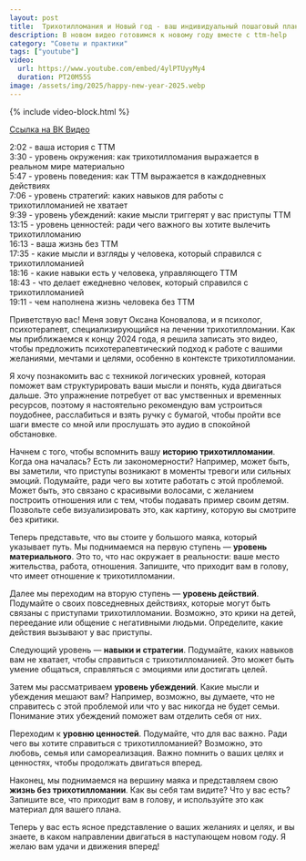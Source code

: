 ```yaml
---
layout: post
title:  Трихотилломания и Новый год - ваш индивидуальный пошаговый план | Видео
description: В новом видео готовимся к новому году вместе с ttm-help
category: "Советы и практики"
tags: ["youtube"]
video:
  url: https://www.youtube.com/embed/4ylPTUyyMy4
  duration: PT20M55S
image: /assets/img/2025/happy-new-year-2025.webp
---
```


{% include video-block.html %}

<a href="https://vkvideo.ru/video-211245681_456239031" rel="nofollow">Ссылка на ВК Видео</a>

2:02 - ваша история с ТТМ  
3:30 - уровень окружения: как трихотилломания выражается в реальном мире материально  
5:47 - уровень поведения: как ТТМ выражается в каждодневных действиях  
7:06 - уровень стратегий: каких навыков для работы с трихотилломанией не хватает  
9:39 - уровень убеждений: какие мысли триггерят у вас приступы ТТМ  
13:15 - уровень ценностей: ради чего важного вы хотите вылечить трихотилломанию  
16:13 - ваша жизнь без ТТМ  
17:35 - какие мысли и взгляды у человека, который справился с трихотилломанией  
18:16 - какие навыки есть у человека, управляющего ТТМ  
18:43 - что делает ежедневно человек, который справился с трихотилломанией  
19:11 - чем наполнена жизнь человека без ТТМ

Приветствую вас! Меня зовут Оксана Коновалова, и я психолог, психотерапевт, специализирующийся на лечении трихотилломании. Как мы приближаемся к концу 2024 года, я решила записать это видео, чтобы предложить психотерапевтический подход к работе с вашими желаниями, мечтами и целями, особенно в контексте трихотилломании.

Я хочу познакомить вас с техникой логических уровней, которая поможет вам структурировать ваши мысли и понять, куда двигаться дальше. Это упражнение потребует от вас умственных и временных ресурсов, поэтому я настоятельно рекомендую вам устроиться поудобнее, расслабиться и взять ручку с бумагой, чтобы пройти все шаги вместе со мной или прослушать это аудио в спокойной обстановке.

Начнем с того, чтобы вспомнить вашу **историю трихотилломании**. Когда она началась? Есть ли закономерности? Например, может быть, вы заметили, что приступы возникают в моменты тревоги или сильных эмоций. Подумайте, ради чего вы хотите работать с этой проблемой. Может быть, это связано с красивыми волосами, с желанием построить отношения или с тем, чтобы подавать пример своим детям. Позвольте себе визуализировать это, как картину, которую вы смотрите без критики.

Теперь представьте, что вы стоите у большого маяка, который указывает путь. Мы поднимаемся на первую ступень — **уровень материального**. Это то, что нас окружает в реальности: ваше место жительства, работа, отношения. Запишите, что приходит вам в голову, что имеет отношение к трихотилломании.

Далее мы переходим на вторую ступень — **уровень действий**. Подумайте о своих повседневных действиях, которые могут быть связаны с приступами трихотилломании. Возможно, это крики на детей, переедание или общение с негативными людьми. Определите, какие действия вызывают у вас приступы.

Следующий уровень — **навыки и стратегии**. Подумайте, каких навыков вам не хватает, чтобы справиться с трихотилломанией. Это может быть умение общаться, справляться с эмоциями или достигать целей.

Затем мы рассматриваем **уровень убеждений**. Какие мысли и убеждения мешают вам? Например, возможно, вы думаете, что не справитесь с этой проблемой или что у вас никогда не будет семьи. Понимание этих убеждений поможет вам отделить себя от них.

Переходим к **уровню ценностей**. Подумайте, что для вас важно. Ради чего вы хотите справиться с трихотилломанией? Возможно, это любовь, семья или самореализация. Важно помнить о ваших целях и ценностях, чтобы продолжать двигаться вперед.

Наконец, мы поднимаемся на вершину маяка и представляем свою **жизнь без трихотилломании**. Как вы себя там видите? Что у вас есть? Запишите все, что приходит вам в голову, и используйте это как материал для вашего плана.

Теперь у вас есть ясное представление о ваших желаниях и целях, и вы знаете, в каком направлении двигаться в наступающем новом году. Я желаю вам удачи и движения вперед!